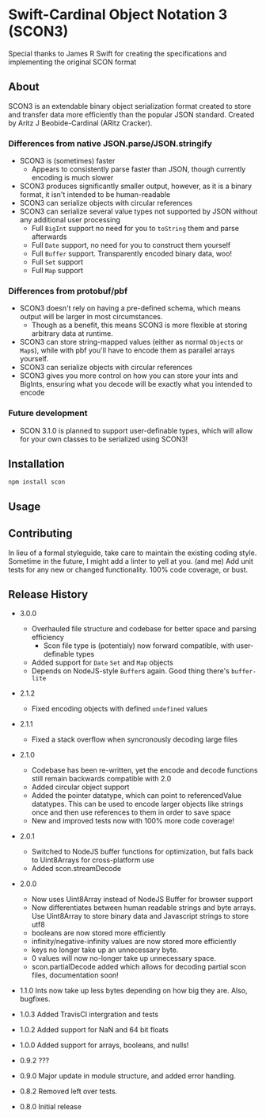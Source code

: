 # Swift-Cardinal Object Notation 3 (SCON3)

Special thanks to James R Swift for creating the specifications and implementing the original SCON format

## About

SCON3 is an extendable binary object serialization format created to store and transfer data more efficiently than the popular JSON standard. Created by Aritz J Beobide-Cardinal (ARitz Cracker).

### Differences from native JSON.parse/JSON.stringify
* SCON3 is (sometimes) faster
  * Appears to consistently parse faster than JSON, though currently encoding is much slower
* SCON3 produces significantly smaller output, however, as it is a binary format, it isn't intended to be human-readable
* SCON3 can serialize objects with circular references
* SCON3 can serialize several value types not supported by JSON without any additional user processing
  * Full `BigInt` support no need for you to `toString` them and parse afterwards
  * Full `Date` support, no need for you to construct them yourself
  * Full `Buffer` support. Transparently encoded binary data, woo!
  * Full `Set` support
  * Full `Map` support


### Differences from protobuf/pbf
* SCON3 doesn't rely on having a pre-defined schema, which means output will be larger in most circumstances.
  * Though as a benefit, this means SCON3 is more flexible at storing arbitrary data at runtime.
* SCON3 can store string-mapped values (either as normal `Object`s or `Map`s), while with pbf you'll have to encode them as parallel arrays yourself.
* SCON3 can serialize objects with circular references
* SCON3 gives you more control on how you can store your ints and BigInts, ensuring what you decode will be exactly what you intended to encode

### Future development
* SCON 3.1.0 is planned to support user-definable types, which will allow for your own classes to be serialized using SCON3!

## Installation

```shell
npm install scon
```
## Usage



## Contributing

In lieu of a formal styleguide, take care to maintain the existing coding style. Sometime in the future, I might add a linter to yell at you. (and me)
Add unit tests for any new or changed functionality. 100% code coverage, or bust.

## Release History
* 3.0.0
  * Overhauled file structure and codebase for better space and parsing efficiency
    * Scon file type is (potentialy) now forward compatible, with user-definable types
  * Added support for `Date` `Set` and `Map` objects
  * Depends on NodeJS-style `Buffer`s again. Good thing there's `buffer-lite`

* 2.1.2
  * Fixed encoding objects with defined `undefined` values

* 2.1.1
  * Fixed a stack overflow when syncronously decoding large files

* 2.1.0
  * Codebase has been re-written, yet the encode and decode functions still remain backwards compatible with 2.0
  * Added circular object support
  * Added the pointer datatype, which can point to referencedValue datatypes. This can be used to encode larger objects like strings once and then use references to them in order to save space
  * New and improved tests now with 100% more code coverage!

* 2.0.1
  * Switched to NodeJS buffer functions for optimization, but falls back to Uint8Arrays for cross-platform use
  * Added scon.streamDecode

* 2.0.0 
  * Now uses Uint8Array instead of NodeJS Buffer for browser support
  * Now differentiates between human readable strings and byte arrays. Use Uint8Array to store binary data and Javascript strings to store utf8
  * booleans are now stored more efficiently
  * infinity/negative-infinity values are now stored more efficiently
  * keys no longer take up an unnecessary byte.
  * 0 values will now no-longer take up unnecessary space.
  * scon.partialDecode added which allows for decoding partial scon files, documentation soon!
  
* 1.1.0 Ints now take up less bytes depending on how big they are. Also, bugfixes.
* 1.0.3 Added TravisCI intergration and tests
* 1.0.2 Added support for NaN and 64 bit floats
* 1.0.0 Added support for arrays, booleans, and nulls!
* 0.9.2 ???
* 0.9.0 Major update in module structure, and added error handling.
* 0.8.2 Removed left over tests.
* 0.8.0 Initial release
